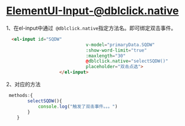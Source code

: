 # ElementUI-Input-@dblclick.native



1、在el-input中通过` @dblclick.native`指定方法名。即可绑定双击事件。

```html
  <el-input id="SQDW"
                              v-model="primaryData.SQDW"
                              :show-word-limit="true"
                              :maxlength="30"
                              @dblclick.native="selectSQDW()"
                              placeholder="双击点选">
                    </el-input>
```

2、对应的方法

```js
 methods:{
        selectSQDW(){
            console.log("触发了双击事件。。。")
        }
    }
```

